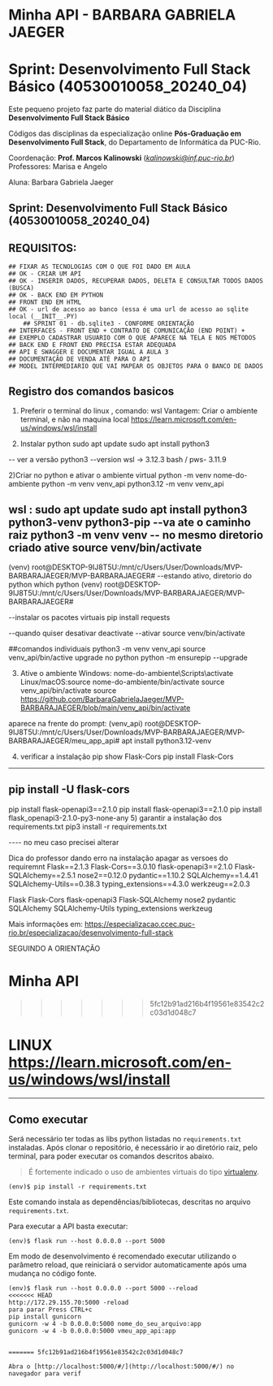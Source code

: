 # Minha API - BARBARA GABRIELA JAEGER
# Sprint: Desenvolvimento Full Stack Básico (40530010058_20240_04)

Este pequeno projeto faz parte do material diático da Disciplina **Desenvolvimento Full Stack Básico** 

Códigos das disciplinas da especialização online **Pós-Graduação em Desenvolvimento Full Stack**, do Departamento de Informática da PUC-Rio.

Coordenação: **Prof. Marcos Kalinowski** (*kalinowski@inf.puc-rio.br*)
Professores: Marisa e Angelo

Aluna: Barbara Gabriela Jaeger
## Sprint: Desenvolvimento Full Stack Básico (40530010058_20240_04)

## REQUISITOS: 
    ## FIXAR AS TECNOLOGIAS COM O QUE FOI DADO EM AULA
    ## OK - CRIAR UM API
    ## OK - INSERIR DADOS, RECUPERAR DADOS, DELETA E CONSULTAR TODOS DADOS (BUSCA)
    ## OK - BACK END EM PYTHON
    ## FRONT END EM HTML
    ## OK - url de acesso ao banco (essa é uma url de acesso ao sqlite local (__INIT__.PY)
        ## SPRINT 01 - db.sqlite3 - CONFORME ORIENTAÇÃO
    ## INTERFACES - FRONT END + CONTRATO DE COMUNICAÇÃO (END POINT) +
    ## EXEMPLO CADASTRAR USUARIO COM O QUE APARECE NA TELA E NOS MÉTODOS
    ## BACK END E FRONT END PRECISA ESTAR ADEQUADA
    ## API E SWAGGER E DOCUMENTAR IGUAL A AULA 3 
    ## DOCUMENTAÇÃO DE VENDA ATÉ PARA O API
    ## MODEL INTERMEDIARIO QUE VAI MAPEAR OS OBJETOS PARA O BANCO DE DADOS
    
##  Registro dos comandos basicos
1) Preferir o terminal do linux , comando: wsl
   Vantagem: Criar o ambiente terminal, e não na maquina local
   https://learn.microsoft.com/en-us/windows/wsl/install

2) Instalar python
sudo apt update
sudo apt install python3

-- ver a versão
python3 --version
 wsl ->   3.12.3
 bash / pws- 3.11.9


2)Criar no python e ativar o ambiente virtual
python -m venv nome-do-ambiente
python -m venv venv_api
python3.12 -m venv venv_api

wsl :
sudo apt update
sudo apt install python3 python3-venv python3-pip
--va ate o caminho raiz
python3 -m venv venv
-- no mesmo diretorio criado ative
source venv/bin/activate
--
(venv) root@DESKTOP-9IJ8T5U:/mnt/c/Users/User/Downloads/MVP-BARBARAJAEGER/MVP-BARBARAJAEGER#
--estando ativo, diretorio do python
which python
(venv) root@DESKTOP-9IJ8T5U:/mnt/c/Users/User/Downloads/MVP-BARBARAJAEGER/MVP-BARBARAJAEGER#

--instalar os pacotes virtuais
pip install requests

--quando quiser desativar 
deactivate
--ativar
source venv/bin/activate


##comandos individuais
    python3 -m venv venv_api
    source venv_api/bin/active
    upgrade no python
    python -m ensurepip --upgrade

3) Ative o ambiente
Windows: nome-do-ambiente\Scripts\activate
Linux/macOS:source nome-do-ambiente/bin/activate
source venv_api/bin/activate
source https://github.com/BarbaraGabrielaJaeger/MVP-BARBARAJAEGER/blob/main/venv_api/bin/activate


aparece na frente do prompt:
(venv_api) root@DESKTOP-9IJ8T5U:/mnt/c/Users/User/Downloads/MVP-BARBARAJAEGER/MVP-BARBARAJAEGER/meu_app_api# 
apt install python3.12-venv


4) verificar a instalação
pip show Flask-Cors
pip install Flask-Cors
----------
pip install -U flask-cors
---------
pip install flask-openapi3==2.1.0
pip install flask-openapi3==2.1.0
pip install flask_openapi3-2.1.0-py3-none-any
5) garantir a instalação dos requirements.txt
pip3 install -r requirements.txt

---- no meu caso precisei alterar
 
Dica do professor dando erro na instalação apagar as versoes do requiremnt
Flask==2.1.3
Flask-Cors==3.0.10
flask-openapi3==2.1.0
Flask-SQLAlchemy==2.5.1
nose2==0.12.0
pydantic==1.10.2
SQLAlchemy==1.4.41
SQLAlchemy-Utils==0.38.3
typing_extensions==4.3.0
werkzeug==2.0.3


Flask
Flask-Cors
flask-openapi3
Flask-SQLAlchemy
nose2
pydantic
SQLAlchemy
SQLAlchemy-Utils
typing_extensions
werkzeug




Mais informações em: https://especializacao.ccec.puc-rio.br/especializacao/desenvolvimento-full-stack


SEGUINDO A ORIENTAÇÃO

 Minha API
=======
>>>>>>> 5fc12b91ad216b4f19561e83542c2c03d1d048c7

# LINUX https://learn.microsoft.com/en-us/windows/wsl/install
---
## Como executar 


Será necessário ter todas as libs python listadas no `requirements.txt` instaladas.
Após clonar o repositório, é necessário ir ao diretório raiz, pelo terminal, para poder executar os comandos descritos abaixo.

> É fortemente indicado o uso de ambientes virtuais do tipo [virtualenv](https://virtualenv.pypa.io/en/latest/installation.html).

```
(env)$ pip install -r requirements.txt
```

Este comando instala as dependências/bibliotecas, descritas no arquivo `requirements.txt`.

Para executar a API  basta executar:

```
(env)$ flask run --host 0.0.0.0 --port 5000
```

Em modo de desenvolvimento é recomendado executar utilizando o parâmetro reload, que reiniciará o servidor
automaticamente após uma mudança no código fonte. 
```
(env)$ flask run --host 0.0.0.0 --port 5000 --reload
<<<<<<< HEAD
http://172.29.155.70:5000 -reload
para parar Press CTRL+c
pip install gunicorn
gunicorn -w 4 -b 0.0.0.0:5000 nome_do_seu_arquivo:app
gunicorn -w 4 -b 0.0.0.0:5000 vmeu_app_api:app


======= 5fc12b91ad216b4f19561e83542c2c03d1d048c7 

Abra o [http://localhost:5000/#/](http://localhost:5000/#/) no navegador para verif
